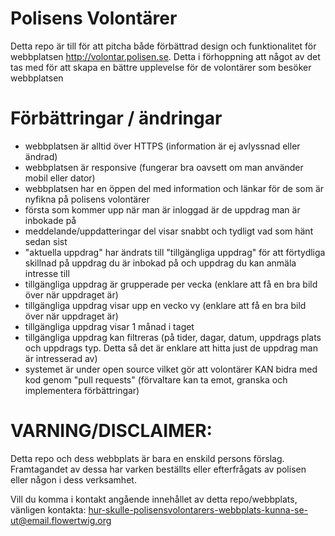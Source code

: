 # Polisens Volontärer
Detta repo är till för att pitcha både förbättrad design och funktionalitet för webbplatsen http://volontar.polisen.se.
Detta i förhoppning att något av det tas med för att skapa en bättre upplevelse för de volontärer som besöker webbplatsen

# Förbättringar / ändringar

* webbplatsen är alltid över HTTPS (information är ej avlyssnad eller ändrad) 
* webbplatsen är responsive (fungerar bra oavsett om man använder mobil eller dator) 
* webbplatsen har en öppen del med information och länkar för de som är nyfikna på polisens volontärer
* första som kommer upp när man är inloggad är de uppdrag man är inbokade på
* meddelande/uppdatteringar del visar snabbt och tydligt vad som hänt sedan sist
* "aktuella uppdrag" har ändrats till "tillgängliga uppdrag" för att förtydliga skillnad på uppdrag du är inbokad på och uppdrag du kan anmäla intresse till
* tillgängliga uppdrag är grupperade per vecka (enklare att få en bra bild över när uppdraget är)
* tillgängliga uppdrag visar upp en vecko vy (enklare att få en bra bild över när uppdraget är)
* tillgängliga uppdrag visar 1 månad i taget
* tillgängliga uppdrag kan filtreras (på tider, dagar, datum, uppdrags plats och uppdrags typ. Detta så det är enklare att hitta just de uppdrag man är intresserad av) 
* systemet är under open source vilket gör att volontärer KAN bidra med kod genom "pull requests" (förvaltare kan ta emot, granska och implementera förbättringar) 



# VARNING/DISCLAIMER:
Detta repo och dess webbplats är bara en enskild persons förslag. 
Framtagandet av dessa har varken beställts eller efterfrågats av polisen eller någon i dess verksamhet.

Vill du komma i kontakt angående innehållet av detta repo/webbplats, vänligen kontakta: hur-skulle-polisensvolontarers-webbplats-kunna-se-ut@email.flowertwig.org
